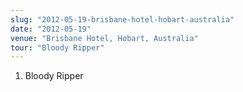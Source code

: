 ```yaml
---
slug: "2012-05-19-brisbane-hotel-hobart-australia"
date: "2012-05-19"
venue: "Brisbane Hotel, Hobart, Australia"
tour: "Bloody Ripper"
---
```



 1. Bloody Ripper


